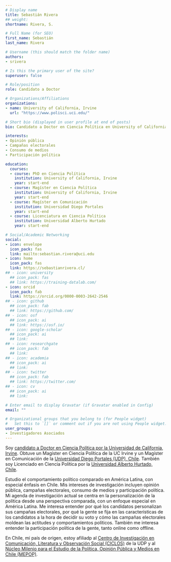 ```yaml
---
# Display name
title: Sebastián Rivera
## weight: 
shortname: Rivera, S.

# Full Name (for SEO)
first_name: Sebastián
last_name: Rivera

# Username (this should match the folder name)
authors:
- srivera

# Is this the primary user of the site?
superuser: false

# Role/position
role: Candidato a Doctor

# Organizations/Affiliations
organizations:
- name: University of California, Irvine
  url: "https://www.polisci.uci.edu/"

# Short bio (displayed in user profile at end of posts)
bio: Candidato a Doctor en Ciencia Política en University of California, Irvine. Investigador Asociado en Training Data Lab, Chile.

interests:
- Opinión pública
- Campañas electorales
- Consumo de medios
- Participación política

education:
  courses:
  - course: PhD en Ciencia Política
    institution: University of California, Irvine
    year: start-end
  - course: Magíster en Ciencia Política
    institution: University of California, Irvine
    year: start-end
  - course: Magíster en Comunicación
    institution: Universidad Diego Portales
    year: start-end
  - course: Licenciatura en Ciencia Política
    institution: Universidad Alberto Hurtado
    year: start-end

# Social/Academic Networking
social:
- icon: envelope
  icon_pack: fas
  link: mailto:sebastian.rivera@uci.edu
- icon: home
  icon_pack: fas
  link: https://sebastianrivera.cl/
## - icon: university
  ## icon_pack: fas
  ## link: https://training-datalab.com/
- icon: orcid
  icon_pack: fab
  link: https://orcid.org/0000-0003-2642-2546
## - icon: github
  ## icon_pack: fab
  ## link: https://github.com/
## - icon: osf
  ## icon_pack: ai
  ## link: https://osf.io/
## - icon: google-scholar
  ## icon_pack: ai
  ## link: 
## - icon: researchgate
  ## icon_pack: fab
  ## link: 
## - icon: academia
  ## icon_pack: ai
  ## link: 
## - icon: twitter
  ## icon_pack: fab
  ## link: https://twitter.com/
## - icon: cv
  ## icon_pack: ai
  ## link: 

# Enter email to display Gravatar (if Gravatar enabled in Config)
email: ""

# Organizational groups that you belong to (for People widget)
#   Set this to `[]` or comment out if you are not using People widget.
user_groups:
- Investigadores Asociados
---
```


Soy [candidato a Doctor en Ciencia Política por la Universidad de California, Irvine](https://www.polisci.uci.edu/). Obtuve un Magíster en Ciencia Política de la UC Irvine y un Magíster en Comunicación de la [Universidad Diego Portales (UDP), Chile](https://www.udp.cl/). También soy Licenciado en Ciencia Política por la [Universidad Alberto Hurtado, Chile](https://www.uahurtado.cl/).

Estudio el comportamiento político comparado en América Latina, con especial énfasis en Chile. Mis intereses de investigación incluyen opinión pública, campañas electorales, consumo de medios y participación política. Mi agenda de investigación actual se centra en la personalización de la política desde una perspectiva comparada, con un enfoque especial en América Latina. Me interesa entender por qué los candidatos personalizan sus campañas electorales, por qué la gente se fija en las características de los candidatos a la hora de decidir su voto y cómo las campañas electorales moldean las actitudes y comportamientos políticos. También me interesa entender la participación política de la gente, tanto online como offline.

En Chile, mi país de origen, estoy afiliadp al [Centro de Investigación en Comunicación, Literatura y Observación Social (CICLOS)](https://ciclos.udp.cl/) de la UDP y al [Núcleo Milenio para el Estudio de la Política, Opinión Pública y Medios en Chile (MEPOP)](https://mepop.cl/).
